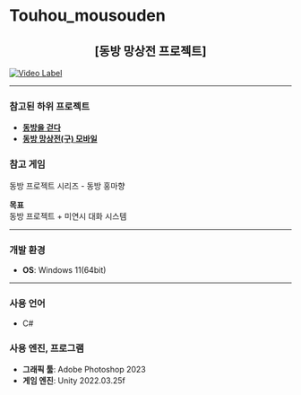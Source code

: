 # Touhou_mousouden

<h2 align="center"><strong>[동방 망상전 프로젝트]</strong></h2>

[![Video Label](http://img.youtube.com/vi/qxN73LHchr8/0.jpg)](https://youtu.be/qxN73LHchr8)



<hr>

<h3><strong>참고된 하위 프로젝트</strong></h3>
<ul>
  <li><a href="https://github.com/NoNamed02/Walk_in_touhou"><strong>동방을 걷다</strong></a></li>
  <li><a href="https://github.com/NoNamed02/College/tree/main/GamePrograming/Touhou_game"><strong>동방 망상전(구) 모바일</strong></a></li>
</ul>

<h3><strong>참고 게임</strong></h3>
<p>동방 프로젝트 시리즈 - 동방 홍마향</p>

__목표__<br>
동방 프로젝트 + 미연시 대화 시스템

<hr>

<h3><strong>개발 환경</strong></h3>
<ul>
  <li><strong>OS</strong>: Windows 11(64bit)</li>
</ul>

<hr>

<h3><strong>사용 언어</strong></h3>
<ul>
  <li></strong>C#</li>
</ul>

<h3><strong>사용 엔진, 프로그램</strong></h3>
<ul>
  <li><strong>그래픽 툴</strong>: Adobe Photoshop 2023</li>
  <li><strong>게임 엔진</strong>: Unity 2022.03.25f</li>
</ul>
